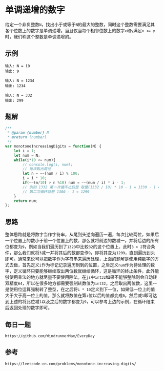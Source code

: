 # 单调递增的数字
给定一个非负整数`N`，找出小于或等于`N`的最大的整数，同时这个整数需要满足其各个位数上的数字是单调递增。当且仅当每个相邻位数上的数字`x`和`y`满足`x <= y`时，我们称这个整数是单调递增的。

## 示例

```
输入: N = 10
输出: 9
```

```
输入: N = 1234
输出: 1234
```

```
输入: N = 332
输出: 299
```

## 题解

```javascript
/**
 * @param {number} N
 * @return {number}
 */
var monotoneIncreasingDigits = function(N) {
    let i = 1;
    let num = N;
    while(i*10 <= num){
        // console.log(i, num);
        // 每次取出两位
        let n = ~~(num / i) % 100;  
        i = i * 10;
        if(~~(n/10) > n %10) num = ~~(num / i) * i - 1; 
        // 例如 1332 第一次循环之后是 取整(1332 / 10) * 10 - 1 = 1330 - 1 = 1329
        // 第二次循环就是 1300 - 1 = 1299
    }
    return num;
};
```

## 思路
整体思路就是将数字当作字符串，从尾到头逆向遍历一遍，每次比较两位，如果后一个位置上的数小于前一个位置上的数，那么就将前边的数减一，并将后边的所有位都变为`9`，例如当我们遍历到了`1323`中比较`32`的这个位置上，此时`3 > 2`符合条件，那么我们就将`3`减一并将其后的数都变作`9`，即将其变为`1299`，直到遍历到头即可。通常来说可以把数字作为字符串来遍历处理，上面的题解是使用纯数字的方式去做，首先定义`i`作为标记记录遍历到到的位置，之后定义`num`作为待处理的数字，定义循环只要能够继续取出两位数就继续循环，这是循环的终止条件，此外能够使用乘法的地方就尽量不要使用除法，在`js`中`int32`如果不能够整除则会自动转双精度`64`，所以在很多地方都需要强制转数值为`int32`，之后取出两位数，这里`~~`是使用位运算强制转了整型，在之后将`i * 10`定义到下一位，如果低一位上的值大于大于高一位上的值，那么就将数值在第`i`位以后的值都变成`0`，然后减`1`即可达到上述的将此位减`1`以及之后的数字都变为`9`，可以参考上边的示例，在循环结束后返回处理的数字即可。



## 每日一题

```
https://github.com/WindrunnerMax/EveryDay
```

## 参考

```
https://leetcode-cn.com/problems/monotone-increasing-digits/
```